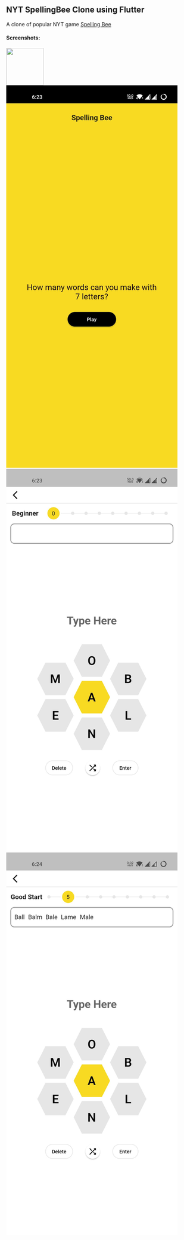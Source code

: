 NYT SpellingBee Clone using Flutter
------
A clone of popular NYT game [Spelling Bee](https://www.nytimes.com/puzzles/spelling-bee)

#### Screenshots:
<a href="url"><img src="http://url.to/image.png](https://github.com/shabeerdasc/SpellingBeeClone/blob/master/screenshots/start_page.jpg" align="left" height="100" width="100" ></a>
![alt text](https://github.com/shabeerdasc/SpellingBeeClone/blob/master/screenshots/start_page.jpg)
![alt text](https://github.com/shabeerdasc/SpellingBeeClone/blob/master/screenshots/game_page1.jpg) 
![alt text](https://github.com/shabeerdasc/SpellingBeeClone/blob/master/screenshots/game_page2.jpg)

